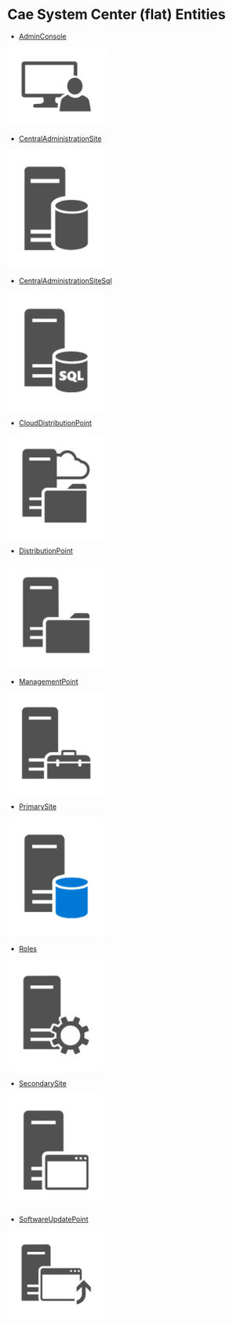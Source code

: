 # Cae System Center (flat) Entities


- [AdminConsole](./admin-console.md)  
<img src="./admin-console.png" width="200"/>

- [CentralAdministrationSite](./central-administration-site.md)  
<img src="./central-administration-site.png" width="200"/>

- [CentralAdministrationSiteSql](./central-administration-site-sql.md)  
<img src="./central-administration-site-sql.png" width="200"/>

- [CloudDistributionPoint](./cloud-distribution-point.md)  
<img src="./cloud-distribution-point.png" width="200"/>

- [DistributionPoint](./distribution-point.md)  
<img src="./distribution-point.png" width="200"/>

- [ManagementPoint](./management-point.md)  
<img src="./management-point.png" width="200"/>

- [PrimarySite](./primary-site.md)  
<img src="./primary-site.png" width="200"/>

- [Roles](./roles.md)  
<img src="./roles.png" width="200"/>

- [SecondarySite](./secondary-site.md)  
<img src="./secondary-site.png" width="200"/>

- [SoftwareUpdatePoint](./software-update-point.md)  
<img src="./software-update-point.png" width="200"/>

